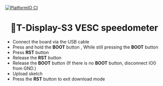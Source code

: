 [![PlatformIO CI](https://github.com/Rsmith454/MaxDisplay/actions/workflows/platformio.yml/badge.svg)](https://github.com/Xinyuan-LilyGO/T-Display-S3/actions/workflows/platformio.yml)

<h1 align = "center"> 🌟T-Display-S3 VESC speedometer</h1>

   * Connect the board via the USB cable
   * Press and hold the **BOOT** button , While still pressing the **BOOT** button
   * Press **RST** button
   * Release the **RST** button
   * Release the **BOOT** button (If there is no **BOOT** button, disconnect IO0 from GND.)
   * Upload sketch
   * Press the **RST** button to exit download mode
